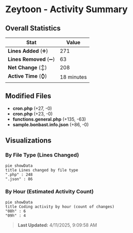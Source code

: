 # Zeytoon - Activity Summary 

## Overall Statistics

| Stat                   | Value                                                             |
| ---------------------- | ----------------------------------------------------------------- |
| **Lines Added** (➕)   | 271                                          |
| **Lines Removed** (➖) | 63                                        |
| **Net Change** (↕)    | 208                |
| **Active Time** (⌚)   | 18 minutes |


## Modified Files
- **cron.php** (+27, -0)
- **cron.php** (+23, -0)
- **functions.general.php** (+135, -63)
- **sample.bonbast.info.json** (+86, -0)

## Visualizations

### By File Type (Lines Changed)

```mermaid
pie showData
title Lines changed by file type
".php" : 248
".json" : 86
```

### By Hour (Estimated Activity Count)

```mermaid
pie showData
title Coding activity by hour (count of changes)
"08h" : 6
"09h" : 4
```


> **Last Updated:** 4/11/2025, 9:09:58 AM